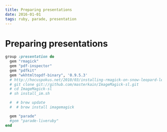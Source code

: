 ```yaml
---
title: Preparing presentations
date: 2016-01-01
tags: ruby, parade, presentation
---
```


# Preparing presentations



```ruby
group :presentation do
  gem "rmagick"
  gem "pdf-inspector"
  gem "pdfkit"
  gem "wkhtmltopdf-binary", '0.9.5.3'
  # http://hocuspokus.net/2010/03/installing-rmagick-on-snow-leopard-leopard/
  # git clone git://github.com/masterkain/ImageMagick-sl.git
  # cd ImageMagick-sl
  # sh install_im.sh

  #  # brew update
  #  # brew install imagemagick

  gem "parade"
  #gem "parade-liveruby"
end
```

[parade gem home]: https://github.com/burtlo/parade